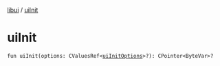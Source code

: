 [libui](index.md) / [uiInit](./ui-init.md)

# uiInit

`fun uiInit(options: CValuesRef<`[`uiInitOptions`](ui-init-options/index.md)`>?): CPointer<ByteVar>?`